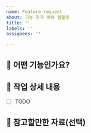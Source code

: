```yaml
---
name: Feature request
about: 기능 추가 이슈 템플릿
title: ''
labels: ''
assignees: ''

---
```


## 🐶 어떤 기능인가요?

## 🐶 작업 상세 내용
- [ ] TODO

## 🐾 참고할만한 자료(선택)
